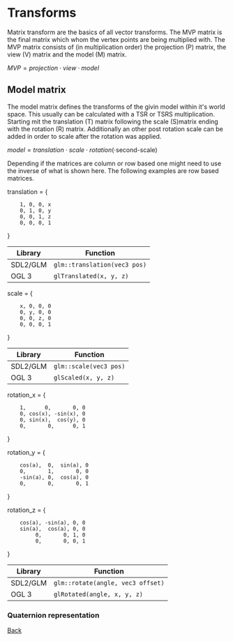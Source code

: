 # Transforms

Matrix transform are the basics of all vector transforms. The MVP matrix is the final matrix which whom the vertex points are being multiplied with. The MVP matrix consists of (in multiplication order) the projection (P) matrix, the view (V) matrix and the model (M) matrix.

$MVP = projection \cdot view \cdot model$

## Model matrix

The model matrix defines the transforms of the givin model within it's world space. This usually can be calculated with a TSR or TSRS multiplication. Starting mit the translation (T) matrix following the scale (S)matrix ending with the rotation (R) matrix. Additionally an other post rotation scale can be added in order to scale after the rotation was applied.

$model = translation \cdot scale \cdot rotation (\cdot \text{second-scale})$

Depending if the matrices are column or row based one might need to use the inverse of what is shown here. The following examples are row based matrices.

translation = {

```text
    1, 0, 0, x
    0, 1, 0, y
    0, 0, 1, z
    0, 0, 0, 1
```

}

| Library  | Function                     |
| -------- | ---------------------------- |
| SDL2/GLM | `glm::translation(vec3 pos)` |
| OGL 3    | `glTranslated(x, y, z)`      |

scale = {

```text
    x, 0, 0, 0
    0, y, 0, 0
    0, 0, z, 0
    0, 0, 0, 1
```

}

| Library  | Function               |
| -------- | ---------------------- |
| SDL2/GLM | `glm::scale(vec3 pos)` |
| OGL 3    | `glScaled(x, y, z)`    |

rotation_x = {

```text
    1,      0,       0, 0
    0, cos(x), -sin(x), 0
    0, sin(x),  cos(y), 0
    0,       0,      0, 1
```

}

rotation_y = {

```text
    cos(a),  0,  sin(a), 0
    0,       1,       0, 0
    -sin(a), 0,  cos(a), 0
    0,       0,       0, 1
```

}

rotation_z = {

```text
    cos(a), -sin(a), 0, 0
    sin(a),  cos(a), 0, 0
         0,       0, 1, 0
         0,       0, 0, 1
```

}

| Library  | Function                          |
| -------- | --------------------------------- |
| SDL2/GLM | `glm::rotate(angle, vec3 offset)` |
| OGL 3    | `glRotated(angle, x, y, z)`       |

### Quaternion representation



[Back](./)

